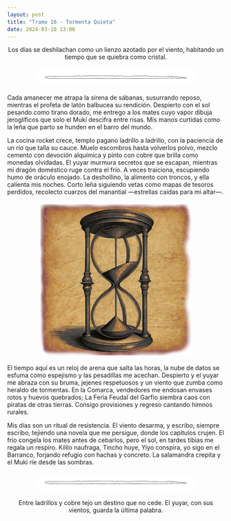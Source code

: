 ```yaml
---
layout: post
title: "Tramo 16 - Tormenta Quieta"
date: 2024-03-10 13:00
---
```

<div style="text-align: center;">
  <p>Los días se deshilachan como un lienzo azotado por el viento, habitando un tiempo que se quiebra como cristal.</p>
</div>

<img src="/assets/images/separador.png" alt="Separador" style="display: block; margin: 20px auto;">

Cada amanecer me atrapa la sirena de sábanas, susurrando reposo, mientras el profeta de latón balbucea su rendición. Despierto con el sol pesando como tirano dorado, me entrego a los mates cuyo vapor dibuja jeroglíficos que solo el Mukí descifra entre risas. Mis manos curtidas como la leña que parto se hunden en el barro del mundo.
<br>

La cocina rocket crece, templo pagano ladrillo a ladrillo, con la paciencia de un río que talla su cauce. Muelo escombros hasta volverlos polvo, mezclo cemento con devoción alquímica y pinto con cobre que brilla como monedas olvidadas. El yuyar murmura secretos que se escapan, mientras mi dragón doméstico ruge contra el frío. A veces traiciona, escupiendo humo de oráculo enojado. La deshollino, la alimento con troncos, y ella calienta mis noches. Corto leña siguiendo vetas como mapas de tesoros perdidos, recolecto cuarzos del manantial —estrellas caídas para mi altar—.

<img src="/assets/images/reloj.png" alt="Reloj" style="display: block; margin: 20px auto;">

El tiempo aquí es un reloj de arena que salta las horas, la nube de datos se esfuma como espejismo y las pesadillas me acechan. Despierto y el yuyar me abraza con su bruma, jejenes respetuosos y un viento que zumba como heraldo de tormentas. En la Comarca, vendedores me endosan envases rotos y huevos quebrados; La Feria Feudal del Garfio siembra caos con piratas de otras tierras. Consigo provisiones y regreso cantando himnos rurales.
<br>

Mis días son un ritual de resistencia. El viento desarma, y escribo, siempre escribo, tejiendo una novela que me persigue, donde los capítulos crujen. El frío congela los mates antes de cebarlos, pero el sol, en tardes tibias me regala un respiro. Kililo naufraga, Tincho huye, Yiyo conspira, yo sigo en el Barranco, forjando refugio con hachas y concreto. La salamandra crepita y el Mukí ríe desde las sombras.

<img src="/assets/images/separador.png" alt="Separador" style="display: block; margin: 20px auto;">

<div style="text-align: center;">
  <p>Entre ladrillos y cobre tejo un destino que no cede. El yuyar, con sus vientos, guarda la última palabra.</p>
</div>
